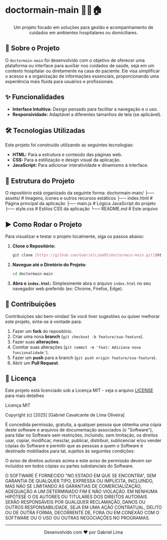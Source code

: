 # doctormain-main 👨‍⚕️🏠

<p align="center">
  Um projeto focado em soluções para gestão e acompanhamento de cuidados em ambientes hospitalares ou domiciliares.
</p>

## 🚀 Sobre o Projeto

O `doctormain-main` foi desenvolvido com o objetivo de oferecer uma plataforma ou interface para auxiliar nos cuidados de saúde, seja em um contexto hospitalar ou diretamente na casa do paciente. Ele visa simplificar o acesso e a organização de informações essenciais, proporcionando uma experiência mais fluida para usuários e profissionais.

## ✨ Funcionalidades

* **Interface Intuitiva:** Design pensado para facilitar a navegação e o uso.
* **Responsividade:** Adaptável a diferentes tamanhos de tela (se aplicável).

## 🛠️ Tecnologias Utilizadas

Este projeto foi construído utilizando as seguintes tecnologias:

* **HTML:** Para a estrutura e conteúdo das páginas web.
* **CSS:** Para a estilização e design visual da aplicação.
* **JavaScript:** Para adicionar interatividade e dinamismo à interface.

## 📁 Estrutura do Projeto

O repositório está organizado da seguinte forma:
doctormain-main/
├── assets/             # Imagens, ícones e outros recursos estáticos
├── index.html          # Página principal da aplicação
├── main.js             # Lógica JavaScript do projeto
├── style.css           # Estilos CSS da aplicação
└── README.md           # Este arquivo

## ▶️ Como Rodar o Projeto

Para visualizar e testar o projeto localmente, siga os passos abaixo:

1.  **Clone o Repositório:**
    ```bash
    git clone [https://github.com/GabrielLima05/doctormain-main.git](https://github.com/GabrielLima05/doctormain-main.git)
    ```
2.  **Navegue até o Diretório do Projeto:**
    ```bash
    cd doctormain-main
    ```
3.  **Abra o `index.html`:**
    Simplesmente abra o arquivo `index.html` no seu navegador web preferido (ex: Chrome, Firefox, Edge).

## 🤝 Contribuições

Contribuições são bem-vindas! Se você tiver sugestões ou quiser melhorar este projeto, sinta-se à vontade para:

1.  Fazer um **fork** do repositório.
2.  Criar uma nova **branch** (`git checkout -b feature/sua-feature`).
3.  Fazer suas **alterações**.
4.  Comitar suas alterações (`git commit -m 'feat: Adiciona nova funcionalidade'`).
5.  Fazer um **push** para a branch (`git push origin feature/sua-feature`).
6.  Abrir um **Pull Request**.

## 📄 Licença

Este projeto está licenciado sob a Licença MIT - veja o arquivo [LICENSE](LICENSE) para mais detalhes

Licença MIT

Copyright (c) [2025] [Gabriel Cavalcante de Lima Oliveira]

É concedida permissão, gratuita, a qualquer pessoa que obtenha uma cópia
deste software e arquivos de documentação associados (o "Software"), para lidar
no Software sem restrições, incluindo, sem limitação, os direitos
usar, copiar, modificar, mesclar, publicar, distribuir, sublicenciar e/ou vender
cópias do Software e permitir que as pessoas a quem o Software é destinado
mobiliados para tal, sujeitos às seguintes condições:

O aviso de direitos autorais acima e este aviso de permissão devem ser incluídos em todos
cópias ou partes substanciais do Software.

O SOFTWARE É FORNECIDO "NO ESTADO EM QUE SE ENCONTRA", SEM GARANTIA DE QUALQUER TIPO, EXPRESSA OU
IMPLÍCITA, INCLUINDO, MAS NÃO SE LIMITANDO ÀS GARANTIAS DE COMERCIALIZAÇÃO,
ADEQUAÇÃO A UM DETERMINADO FIM E NÃO VIOLAÇÃO. EM NENHUMA HIPÓTESE O
OS AUTORES OU TITULARES DOS DIREITOS AUTORAIS SERÃO RESPONSÁVEIS POR QUALQUER RECLAMAÇÃO, DANOS OU OUTROS
RESPONSABILIDADE, SEJA EM UMA AÇÃO CONTRATUAL, DELITO OU DE OUTRA FORMA, DECORRENTE DE,
FORA OU EM CONEXÃO COM O SOFTWARE OU O USO OU OUTRAS NEGOCIAÇÕES NO
PROGRAMAS.

---

<p align="center">Desenvolvido com ❤️ por Gabriel Lima</p>
